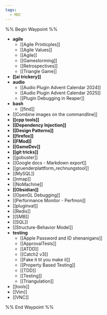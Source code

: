 ```yaml
---
tags:
  - MOC
---
```


%% Begin Waypoint %%
- **agile**
	- [[Agile Printicples]]
	- [[Agile Values]]
	- [[Agile]]
	- [[Gamestorming]]
	- [[Retrospectives]]
	- [[Triangle Game]]
- **[[ai trickery]]**
- **audio**
	- [[Audio Plugin Advent Calendar 2024]]
	- [[Audio Plugin Advent Calendar 2025]]
	- [[Plugin Debugging in Reaper]]
- **bash**
	- [[find]]
- [[Combine images on the commandline]]
- **[[cpp tools]]**
- **[[Dependency Injection]]**
- **[[Design Patterns]]**
- **[[firefox]]**
- **[[FMod]]**
- **[[GameDev]]**
- **[[git tricks]]**
- [[gobuster]]
- [[Google docs - Markdown export]]
- [[gruenderplattform_rechnungstool]]
- [[MySQL]]
- [[nmap]]
- [[NoMachine]]
- **[[Obsidian]]**
- [[OpenGL Debugging]]
- [[Performance Monitor - Perfmon]]
- [[pluginval]]
- [[Redis]]
- [[SMB]]
- [[SQL]]
- [[Structure-Behavior Model]]
- **testing**
	- [[Apple Password and ID shenanigans]]
	- [[ApprovalTests]]
	- [[ATDD]]
	- [[Catch2 v3]]
	- [[Fake it til you make it]]
	- [[Property Based Testing]]
	- [[TDD]]
	- [[Testing]]
	- [[Triangulation]]
- [[tools]]
- [[Vim]]
- [[VNC]]

%% End Waypoint %%
